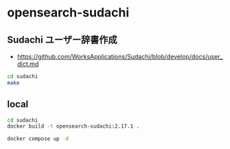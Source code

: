 # opensearch-sudachi

## Sudachi ユーザー辞書作成

- https://github.com/WorksApplications/Sudachi/blob/develop/docs/user_dict.md

```sh
cd sudachi
make
```

## local

```sh
cd sudachi
docker build -t opensearch-sudachi:2.17.1 .
```

```sh
docker compose up -d
```
